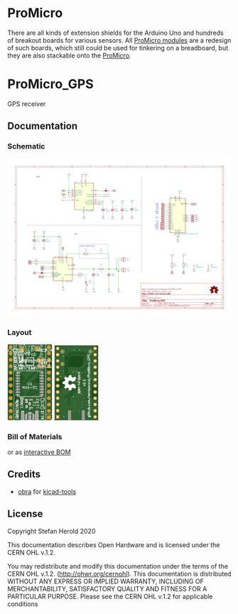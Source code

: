 # ProMicro
There are all kinds of extension shields for the Arduino Uno and hundreds of breakout boards for various sensors. All [ProMicro modules](https://github.com/nerdyscout?tab=repositories&q=ProMicro) are a redesign of such boards, which still could be used for tinkering on a breadboard, but they are also stackable onto the [ProMicro](https://github.com/sparkfun/Pro_Micro).

# ProMicro_GPS
GPS receiver

## Documentation

<!--
to be done
### Pinout
[![ProMicro_GPS_pinout](docs/ProMicro_GPS_pinout.svg)](docs/ProMicro_GPS_pinout.pdf)
-->

### Schematic
[![ProMicro_GPS_schematic](docs/ProMicro_GPS_schematic.svg)](docs/ProMicro_GPS_schematic.pdf)

### Layout
<!--
<a href="docs/ProMicro_GPS_layout_front.pdf" alt="ProMicro_GPS_layout_front"><img src="docs/ProMicro_GPS_layout_front.svg" width=20%></a>
<a href="docs/ProMicro_GPS_layout_bottom.pdf" alt="ProMicro_GPS_layout_bottom"><img src="docs/ProMicro_GPS_layout_bottom.svg" width=20%></a>
-->
<img src="docs/ProMicro_GPS_layout_front.svg" width=20%>
<img src="docs/ProMicro_GPS_layout_bottom.svg" width=20%>

### Bill of Materials

<script src='https://code.jquery.com/jquery-3.4.1.min.js' integrity='sha256-CSXorXvZcTkaix6Yvo6HppcZGetbYMGWSFlBw8HfCJo=' crossorigin='anonymous'></script>
<script type='text/javascript'>
    $.ajax({
        url: 'docs/bom/ProMicro_GPS_bom.csv',
        type: 'GET',
        dataType: 'text',
    }).done(createTable);

    function createTable(data) {
        var allRows = data.split(/\r?\n|\r/);
        var table = '\n<table>\n';
        for (var singleRow = 0; singleRow < allRows.length; singleRow++) {
            if (singleRow === 0) {
                table += '  <thead>\n';
                table += '    <tr>\n';
            } else {
                table += '    <tr>\n';
            }

            var rowCells = allRows[singleRow].split(',');

            for (var rowCell = 0; rowCell < rowCells.length; rowCell++) {
                if (singleRow === 0) {
                    table += '      <th>'+rowCells[rowCell]+'</th>\n';
                } else {
                    table += '      <td>'+rowCells[rowCell]+'</td>\n';
                }
            }
            if (singleRow === 0) {
                table += '    </tr>\n';
                table += '  </thead>\n';
                table += '  <tbody>\n';
            } else {
                table += '    </tr>\n';
            }
        }

        table += '  </tbody>\n';
        table += '</table>\n';
        table = table.split('"').join('');
        document.getElementById("BOM_table").innerHTML = table;
    }
</script>
<p id="BOM_table"></p>

or as [interactive BOM](https://nerdyscout.github.io/ProMicro_GPS/docs/bom/index.html)

<!--
### external

#### Tindie.com
#### kitspace.org
#### hackster.io
-->

## Credits
* [obra](https://github.com/obra) for [kicad-tools](https://github.com/obra/kicad-tools)

<!--
* [Sparkfun](sparkfun.com/) for [Graphical Datasheets](https://github.com/sparkfun/Graphical_Datasheets)
-->

## License
Copyright Stefan Herold 2020

This documentation describes Open Hardware and is licensed under the CERN OHL v.1.2.

You may redistribute and modify this documentation under the terms of the CERN OHL v.1.2. (http://ohwr.org/cernohl). This documentation is distributed WITHOUT ANY EXPRESS OR IMPLIED WARRANTY, INCLUDING OF MERCHANTABILITY, SATISFACTORY QUALITY AND FITNESS FOR A PARTICULAR PURPOSE. Please see the CERN OHL v.1.2 for applicable conditions
